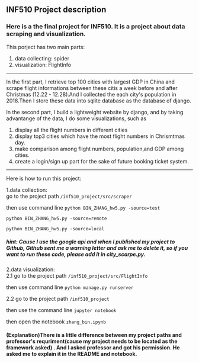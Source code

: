 ## INF510 Project description

### Here is a the final project for INF510. It is a project about data scraping and visualization.

This porject has two main parts:
1. data collecting: spider
2. visualization: FlightInfo

***

In the first part, I retrieve top 100 cities with largest GDP in China and scrape flight  informations between these citis a week before and after Christmas (12.22 - 12.28).And I collected the each city's population in 2018.Then I store these data into sqlite database as the database of django.


In the second part, I build a lightweight website by django, and by taking advantange of the data, I do some visualizations, such as
1. display all the flight numbers in different cities
2. display top3 cities which have the most flight numbers in Chrismtmas day.
3. make comparison among flight numbers, population,and  GDP among cities.
4. create a login/sign up part for the sake of future booking ticket system.

***

Here is how to run this project:

1.data collection:<br>
go to the project path `/inf510_project/src/scraper` 

then use command line
`python BIN_ZHANG_hw5.py -source=test`

`python BIN_ZHANG_hw5.py -source=remote`

`python BIN_ZHANG_hw5.py -source=local`


##### hint:  Cause I use the google api and when I published my project to Github, Github sent me a warning letter and ask me to delete it, so if you want to run these code, please add it in city_scarpe.py.
 
2.data visualization:<br>
2.1 go to the project path `/inf510_project/src/FlightInfo`
  
then use command line `python manage.py runserver`

2.2 go to the project path `/inf510_project` 

then use the command line  `jupyter notebook`

then open the notebook `zhang_bin.ipynb`

#### (Explanation)There is a little difference between my project paths and professor's requriment(cause my project needs to be located as the framework asked) . And I asked professor and got his permission. He asked me to explain it in the README and notebook.



